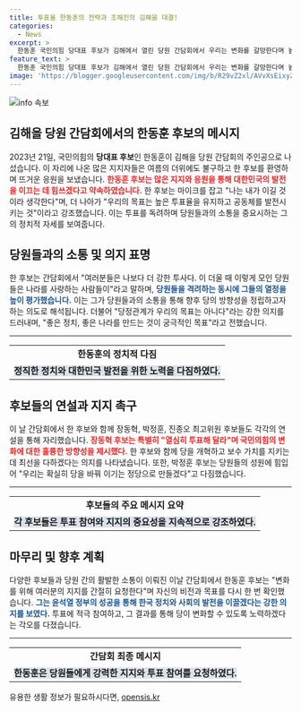 ```yaml
---
title: 투표율 한동훈의 전략과 조해진의 김해을 대결!
categories:
  - News
excerpt: >
  한동훈 국민의힘 당대표 후보가 김해에서 열린 당원 간담회에서 우리는 변화를 갈망한다며 높은 투표율을 독려했다. 지지자들과의 뜨거운 소통 속에서 윤 정부를 성공으로 이끌겠다는 결의를 밝혔다. 변화를 꿈꾸는 그들의 열망이 궁금하다면 클릭하세요!
feature_text: >
  한동훈 국민의힘 당대표 후보가 김해에서 열린 당원 간담회에서 우리는 변화를 갈망한다며 높은 투표율을 독려했다. 지지자들과의 뜨거운 소통 속에서 윤 정부를 성공으로 이끌겠다는 결의를 밝혔다. 변화를 꿈꾸는 그들의 열망이 궁금하다면 클릭하세요!
image: 'https://blogger.googleusercontent.com/img/b/R29vZ2xl/AVvXsEixyZcFfHzMRdzZMjFBmAUKJYCLCGyLL1o632UiGVXcaFdKo_bkvkuCioo0uUKlGfBVcT3P84aROyZIXSBEx3Aw5nCQ3pTgDom1WDC4m8eifvWiAmWEEVb4x6G_l8C0QH225ldMjyaFvpxGEBGNO37VmDTDMHGhJPq73UglMfDca1-0aw/s1600/blogspot.png'
---
```


<p><img src="https://blogger.googleusercontent.com/img/b/R29vZ2xl/AVvXsEixyZcFfHzMRdzZMjFBmAUKJYCLCGyLL1o632UiGVXcaFdKo_bkvkuCioo0uUKlGfBVcT3P84aROyZIXSBEx3Aw5nCQ3pTgDom1WDC4m8eifvWiAmWEEVb4x6G_l8C0QH225ldMjyaFvpxGEBGNO37VmDTDMHGhJPq73UglMfDca1-0aw/s1600/blogspot.png" alt="info 속보" /></p>

<h2 data-ke-size="size26">김해을 당원 간담회에서의 한동훈 후보의 메시지</h2>

<p data-ke-size="size16">2023년 21일, 국민의힘의 <b>당대표 후보</b>인 한동훈이 김해을 당원 간담회의 주인공으로 나섰습니다. 이 자리에 나온 많은 지지자들은 여름의 더위에도 불구하고 한 후보를 환영하며 뜨거운 응원을 보냈습니다. <b><span style="color: #ee2323;">한동훈 후보는 많은 지지와 응원을 통해 대한민국의 발전을 이끄는 데 힘쓰겠다고 약속하였습니다.</span></b> 한 후보는 마이크를 잡고 "나는 내가 이길 것이라 생각한다"며, 더 나아가 "우리의 목표는 높은 투표율을 유지하고 공동체를 발전시키는 것"이라고 강조했습니다. 이는 투표를 독려하며 당원들과의 소통을 중요시하는 그의 정치적 자세를 보여줍니다.</p>

<p data-ke-size="size16"></p>

<h2 data-ke-size="size26">당원들과의 소통 및 의지 표명</h2>

<p data-ke-size="size16">한 후보는 간담회에서 "여러분들은 나보다 더 강한 투사다. 이 더울 때 이렇게 모인 당원들은 나라를 사랑하는 사람들이"라고 말하며, <b><span style="color: #1a5490;">당원들을 격려하는 동시에 그들의 열정을 높이 평가했습니다.</span></b> 이는 그가 당원들과의 소통을 통해 향후 당의 방향성을 정립하고자 하는 의도로 해석됩니다. 더불어 "당정관계가 우리의 목표는 아니다"라는 강한 의지를 드러내며, "좋은 정치, 좋은 나라를 만드는 것이 궁극적인 목표"라고 전했습니다.</p>

<p data-ke-size="size16"></p>

<hr>

<table style="width: 100%;">
  <tr>
    <td style="text-align: center; height: 17px;"><b>한동훈의 정치적 다짐</b></td>
  </tr>
  <tr>
    <td style="text-align: center; height: 17px;"><b><span style="background-color: #21538527;">정직한 정치와 대한민국 발전을 위한 노력을 다짐하였다.</span></b></td>
  </tr>
</table>

<p data-ke-size="size16"></p>

<h2 data-ke-size="size26">후보들의 연설과 지지 촉구</h2>

<p data-ke-size="size16">이 날 간담회에서 한 후보와 함께 장동혁, 박정훈, 진종오 최고위원 후보들도 각각의 연설을 통해 자리했습니다. <b><span style="color: #ee2323;">장동혁 후보는 특별히 "열심히 투표해 달라"며 국민의힘의 변화에 대한 훌륭한 방향성을 제시했다.</span></b> 한 후보와 함께 당을 개혁하고 보수 가치를 지키는 데 최선을 다하겠다는 의지를 나타냈습니다. 또한, 박정훈 후보는 당원들의 성원에 힘입어 "우리는 확실히 당을 바꿔 이기는 정당으로 만들겠다"고 다짐했습니다.</p>

<p data-ke-size="size16"></p>

<hr>

<table style="width: 100%;">
  <tr>
    <td style="text-align: center; height: 17px;"><b>후보들의 주요 메시지 요약</b></td>
  </tr>
  <tr>
    <td style="text-align: center; height: 17px;"><b><span style="background-color: #21538527;">각 후보들은 투표 참여와 지지의 중요성을 지속적으로 강조하였다.</span></b></td>
  </tr>
</table>

<p data-ke-size="size16"></p>

<h2 data-ke-size="size26">마무리 및 향후 계획</h2>

<p data-ke-size="size16">다양한 후보들과 당원 간의 활발한 소통이 이뤄진 이날 간담회에서 한동훈 후보는 "변화를 위해 여러분의 지지를 간절히 요청한다"며 자신의 비전과 목표를 다시 한 번 확인했습니다. <b><span style="color: #1a5490;">그는 윤석열 정부의 성공을 통해 한국 정치와 사회의 발전을 이끌겠다는 강한 의지를 보였다.</span></b> 투표에 적극 참여하고, 그 결과를 통해 당이 변화할 수 있도록 노력하겠다는 각오를 다졌습니다.</p>

<p data-ke-size="size16"></p>

<hr>

<table style="width: 100%;">
  <tr>
    <td style="text-align: center; height: 17px;"><b>간담회 최종 메시지</b></td>
  </tr>
  <tr>
    <td style="text-align: center; height: 17px;"><b><span style="background-color: #21538527;">한동훈은 당원들에게 강력한 지지와 투표 참여를 요청하였다.</span></b></td>
  </tr>
</table>

<p data-ke-size="size16"></p>
유용한 생활 정보가 필요하시다면, <a href="https://opensis.kr" rel="dofollow">opensis.kr</a>


